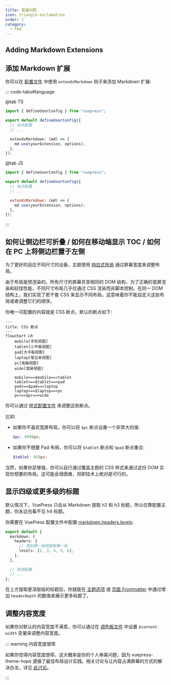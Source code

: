 ```yaml
---
title: 普遍问题
icon: triangle-exclamation
order: 1
category:
  - FAQ
---
```


## Adding Markdown Extensions

## 添加 Markdown 扩展

你可以在 [配置文件](../cookbook/vuepress/config.md#config-file) 中使用 `extendsMarkdown` 钩子来添加 Markdown 扩展:

::: code-tabs#language

@tab TS

```ts title=".vuepress/config.ts"
import { defineUserConfig } from "vuepress";

export default defineUserConfig({
  // 站点配置
  // ...

  extendsMarkdown: (md) => {
    md.use(yourExtension, options);
  },
});
```

@tab JS

```js title=".vuepress/config.js"
import { defineUserConfig } from "vuepress";

export default defineUserConfig({
  // 站点配置
  // ...

  extendsMarkdown: (md) => {
    md.use(yourExtension, options);
  },
});
```

:::

## 如何让侧边栏可折叠 / 如何在移动端显示 TOC / 如何在 PC 上将侧边栏置于左侧

为了更好的适应不同尺寸的设备，主题使用 [响应式布局](../guide/interface/responsive.md) 通过屏幕宽度来调整布局。

由于布局是预渲染的，所有尺寸的屏幕共享相同的 DOM 结构，为了正确的首屏渲染和较佳性能，不同尺寸布局几乎仅通过 CSS 渲染而非脚本控制。在同一 DOM 结构上，我们实现了若干套 CSS 来显示不同布局。这意味着你不能自定义这些布局或者调整它们的顺序。

你唯一可配置的内容就是 CSS 断点，默认的断点如下:

```mermaid
---
title: CSS 断点
---
flowchart LR
    mobile[手机视图]
    tablet[小平板视图]
    pad[大平板视图]
    laptop[笔记本视图]
    pc[电脑视图]
    wide[宽屏视图]

    mobile<==$mobile==>tablet
    tablet<==$tablet==>pad
    pad<==$pad==>laptop
    laptop<==$laptop==>pc
    pc<==$pc==>wide
```

你可以通过 [样式配置文件](../config/style.md#configscss) 来调整这些断点。

比如:

- 如果你不喜欢宽屏布局，你可以将 `$pc` 断点设置一个非常大的值:

  ```scss title=".vuepress/config.scss"
  $pc: 9999px;
  ```

- 如果你不想要 Pad 布局，你可以将 `$tablet` 断点和 `$pad` 断点重合:

  ```scss title=".vuepress/config.scss"
  $tablet: 959px;
  ```

当然，如果你足够强，你可以自行通过覆盖主题的 CSS 样式来通过这份 DOM 实现你想要的布局。这可能会很困难，但即技术上绝对是可行的。

## 显示四级或更多级的标题

默认情况下，VuePress 只会从 Markdown 提取 h2 和 h3 标题，所以仅靠配置主题，你永远也看不见 h4 标题。

你需要在 VuePress 配置文件中配置 [markdown.headers.levels](https://vuejs.press/zh/reference/config.html#markdown-headers):

```ts title=".vuepress/config.ts"
export default {
  markdown: {
    headers: {
      // 用到哪一级就提取哪一级
      levels: [2, 3, 4, 5, 6],
    },
  },

  // 其他配置
  // ...
};
```

在上方提取更深层级的标题后，你就能在 [主题选项](../config/theme/layout.md#headerdepth) 或 [页面 Frontmatter](../config/frontmatter/layout.md#headerdepth) 中通过增加 `headerDepth` 的数值来展示更多标题了。

## 调整内容宽度

如果你对默认的内容宽度不满意，你可以通过在 [调色板文件](../config/style.md#布局设置) 中设置 `$content-width` 变量来调整内容宽度。

::: warning 内容宽度很窄

如果你觉得内容宽度很窄，这大概率是你的个人审美问题，因为 vuepress-theme-hope 遵循了最佳布局设计实践。相关讨论与让内容占满屏幕的方式的解决办法，详见 [此讨论](https://github.com/orgs/vuepress-theme-hope/discussions/3742)。

:::
